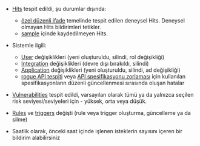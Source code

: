 * [Hits](../../../glossary-en.md#hit) tespit edildi, şu durumlar dışında:

    * [özel düzenli ifade](../../rules/regex-rule.md) temelinde tespit edilen deneysel Hits. Deneysel olmayan Hits bildirimleri tetikler.
    * [sample](../../../user-guides/events/analyze-attack.md#sampling-of-hits) içinde kaydedilmeyen Hits.

* Sistemle ilgili:
    * [User](../../../user-guides/settings/users.md) değişiklikleri (yeni oluşturuldu, silindi, rol değişikliği)
    * [Integration](integrations-intro.md) değişiklikleri (devre dışı bırakıldı, silindi)
    * [Application](../../../user-guides/settings/applications.md) değişiklikleri (yeni oluşturuldu, silindi, ad değişikliği)
    * [rogue API tespiti](../../../api-discovery/rogue-api.md#step-1-upload-specification) veya [API spesifikasyonu zorlaması](../../../api-specification-enforcement/setup.md#step-1-upload-specification) için kullanılan spesifikasyonların düzenli güncellenmesi sırasında oluşan hatalar
* [Vulnerabilities](../../../glossary-en.md#vulnerability) tespit edildi, varsayılan olarak tümü ya da yalnızca seçilen risk seviyesi/seviyeleri için - yüksek, orta veya düşük.
* [Rules](../../../user-guides/rules/rules.md) ve [triggers](../../../user-guides/triggers/triggers.md) değişti (rule veya trigger oluşturma, güncelleme ya da silme)
* Saatlik olarak, önceki saat içinde işlenen isteklerin sayısını içeren bir bildirim alabilirsiniz
